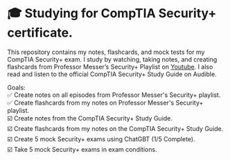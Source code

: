 # 🎓 Studying for CompTIA Security+ certificate.

This repository contains my notes, flashcards, and mock tests for my CompTIA Security+ exam. I study by watching, taking notes, and creating flashcards from Professor Messer’s Security+ Playlist on [Youtube](https://youtube.com/playlist?list=PLG49S3nxzAnl4QDVqK-hOnoqcSKEIDDuv&si=QIEwVHMJXwJAWtfl). I also read and listen to the official CompTIA Security+ Study Guide on Audible.

Goals:  
✅ Create notes on all episodes from Professor Messer's Security+ playlist.  
✅ Create flashcards from my notes on Professor Messer's Security+ playlist.  
☑️ Create notes from the CompTIA Security+ Study Guide.  
☑️ Create flashcards from my notes on the CompTIA Security+ Study Guide.  
☑️ Create 5 mock Security+ exams using ChatGBT (1/5 Complete).  
☑️ Take 5 mock Security+ exams in exam conditions.  
